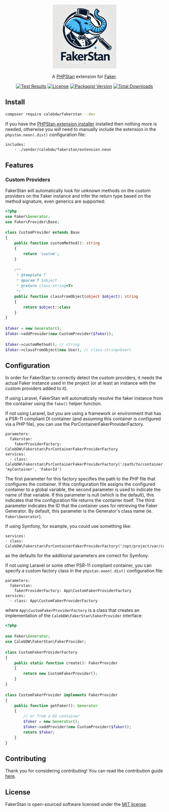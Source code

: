 <div align="center">
  <p>
    <img src="/art/fakerstan.webp" alt="FakerStan" width="40%">
  </p>
  <p>A <a href="https://phpstan.org">PHPStan</a> extension for <a href="https://fakerphp.org/">Faker</a>.</p>
  <p>
    <a href="https://github.com/calebdw/fakerstan/actions/workflows/tests.yml"><img src="https://github.com/calebdw/fakerstan/actions/workflows/tests.yml/badge.svg" alt="Test Results"></a>
    <a href="https://github.com/calebdw/fakerstan"><img src="https://img.shields.io/github/license/calebdw/fakerstan" alt="License"></a>
    <a href="https://packagist.org/packages/calebdw/fakerstan"><img src="https://img.shields.io/packagist/v/calebdw/fakerstan.svg" alt="Packagist Version"></a>
    <a href="https://packagist.org/packages/calebdw/fakerstan"><img src="https://img.shields.io/packagist/dt/calebdw/fakerstan.svg" alt="Total Downloads"></a>
  </p>
</div>

## Install

```bash
composer require calebdw/fakerstan --dev
```

If you have the [PHPStan extension installer](https://phpstan.org/user-guide/extension-library#installing-extensions) installed then nothing more is needed, otherwise you will need to manually include the extension in the `phpstan.neon(.dist)` configuration file:

```neon
includes:
    - ./vendor/calebdw/fakerstan/extension.neon
```

## Features

### Custom Providers

FakerStan will automatically look for unknown methods on the custom providers on
the Faker instance and infer the return type based on the method signature, even
generics are supported:

```php
<?php
use Faker\Generator;
use Faker\Provider\Base;

class CustomProvider extends Base
{
    public function customMethod(): string
    {
        return 'custom';
    }

    /**
     * @template T
     * @param T $object
     * @return class-string<T>
     */
    public function classFromObject(object $object): string
    {
        return $object::class
    }
}

$faker = new Generator();
$faker->addProvider(new CustomProvider($faker));

$faker->customMethod(); // string
$faker->classFromObject(new User); // class-string<User>
```

## Configuration

In order for FakerStan to correctly detect the custom providers, it needs the actual
Faker instance used in the project (or at least an instance with the custom
providers added to it).

If using Laravel, FakerStan will automatically resolve the faker instance from
the container using the `fake()` helper function.

If not using Laravel, but you are using a framework or environment that has a PSR-11
compliant DI container (and assuming this container is configured via a PHP file), you
can use the PsrContainerFakerProviderFactory.

```neon
parameters:
  fakerstan:
    fakerProviderFactory: CalebDW\Fakerstan\PsrContainerFakerProviderFactory
services:
  - class: CalebDW\Fakerstan\PsrContainerFakerProviderFactory('/path/to/container.php', 'myContainer', 'FakerId')
```

The first parameter for this factory specifies the path to the PHP file that configures
the container. If this configuration file assigns the configured container to a global
variable, the second parameter is used to indicate the name of that variable. If this
parameter is null (which is the default), this indicates that the configuration file
returns the container itself. The third parameter indicates the ID that the container
uses for retrieving the Faker Generator. By default, this parameter is the Generator's
class name (ie. `Faker\Generator`).

If using Symfony, for example, you could use something like:

```neon
services:
- class: CalebDW\Fakerstan\PsrContainerFakerProviderFactory('/opt/project/var/cache/dev/App_KernelDevDebugContainer.php')
```

as the defaults for the additional parameters are correct for Symfony.

If not using Laravel or some other PSR-11 compliant container, you can specify a custom
factory class in the `phpstan.neon(.dist)` configuration file:

```neon
parameters:
  fakerstan:
    fakerProviderFactory: App\CustomFakerProviderFactory
services:
  - class: App\CustomFakerProviderFactory
```

where `App\CustomFakerProviderFactory` is a class that creates an implementation of
the `CalebDW\FakerStan\FakerProvider` interface:

```php
<?php

use Faker\Generator;
use CalebDW\FakerStan\FakerProvider;

class CustomFakerProviderFactory
{
    public static function create(): FakerProvider
    {
        return new CustomFakerProvider();
    }
}

class CustomFakerProvider implements FakerProvider
{
    public function getFaker(): Generator
    {
        // or from a DI container
        $faker = new Generator();
        $faker->addProvider(new CustomProvider($faker));
        return $faker;
    }
}

```

## Contributing

Thank you for considering contributing! You can read the contribution guide [here](CONTRIBUTING.md).

## License

FakerStan is open-sourced software licensed under the [MIT license](LICENSE).
